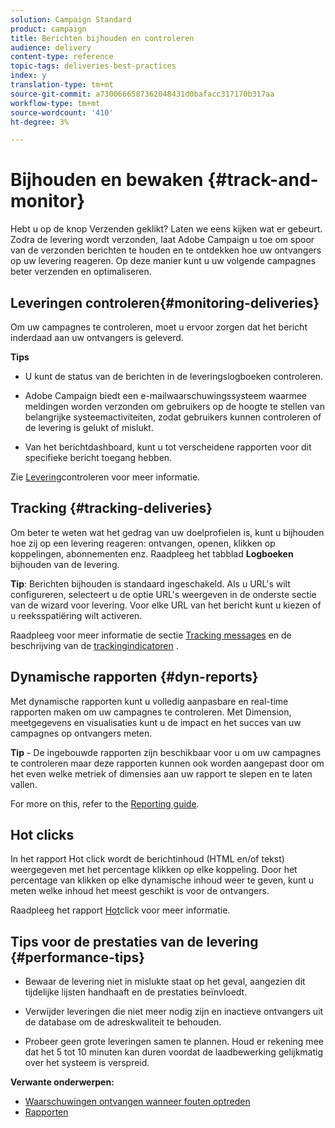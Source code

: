 ```yaml
---
solution: Campaign Standard
product: campaign
title: Berichten bijhouden en controleren
audience: delivery
content-type: reference
topic-tags: deliveries-best-practices
index: y
translation-type: tm+mt
source-git-commit: a7300666587362048431d0bafacc317170b317aa
workflow-type: tm+mt
source-wordcount: '410'
ht-degree: 3%

---
```



# Bijhouden en bewaken {#track-and-monitor}

Hebt u op de knop Verzenden geklikt? Laten we eens kijken wat er gebeurt. Zodra de levering wordt verzonden, laat Adobe Campaign u toe om spoor van de verzonden berichten te houden en te ontdekken hoe uw ontvangers op uw levering reageren. Op deze manier kunt u uw volgende campagnes beter verzenden en optimaliseren.

## Leveringen controleren{#monitoring-deliveries}

Om uw campagnes te controleren, moet u ervoor zorgen dat het bericht inderdaad aan uw ontvangers is geleverd.

**Tips**

* U kunt de status van de berichten in de leveringslogboeken controleren.

* Adobe Campaign biedt een e-mailwaarschuwingssysteem waarmee meldingen worden verzonden om gebruikers op de hoogte te stellen van belangrijke systeemactiviteiten, zodat gebruikers kunnen controleren of de levering is gelukt of mislukt.

* Van het berichtdashboard, kunt u tot verscheidene rapporten voor dit specifieke bericht toegang hebben.

Zie [Levering](../../sending/using/monitoring-a-delivery.md)controleren voor meer informatie.

## Tracking {#tracking-deliveries}

Om beter te weten wat het gedrag van uw doelprofielen is, kunt u bijhouden hoe zij op een levering reageren: ontvangen, openen, klikken op koppelingen, abonnementen enz. Raadpleeg het tabblad **Logboeken** bijhouden van de levering.

**Tip**: Berichten bijhouden is standaard ingeschakeld. Als u URL&#39;s wilt configureren, selecteert u de optie URL&#39;s weergeven in de onderste sectie van de wizard voor levering. Voor elke URL van het bericht kunt u kiezen of u reeksspatiëring wilt activeren.

Raadpleeg voor meer informatie de sectie [Tracking messages](../../sending/using/tracking-messages.md) en de beschrijving van de [trackingindicatoren](../../reporting/using/tracking-indicators.md) .

## Dynamische rapporten {#dyn-reports}

Met dynamische rapporten kunt u volledig aanpasbare en real-time rapporten maken om uw campagnes te controleren. Met Dimension, meetgegevens en visualisaties kunt u de impact en het succes van uw campagnes op ontvangers meten.

**Tip** - De ingebouwde rapporten zijn beschikbaar voor u om uw campagnes te controleren maar deze rapporten kunnen ook worden aangepast door om het even welke metriek of dimensies aan uw rapport te slepen en te laten vallen.

For more on this, refer to the [Reporting guide](../../reporting/using/about-dynamic-reports.md).

## Hot clicks

In het rapport Hot click wordt de berichtinhoud (HTML en/of tekst) weergegeven met het percentage klikken op elke koppeling. Door het percentage van klikken op elke dynamische inhoud weer te geven, kunt u meten welke inhoud het meest geschikt is voor de ontvangers.

Raadpleeg het rapport [Hot](../../reporting/using/hot-clicks.md)click voor meer informatie.

## Tips voor de prestaties van de levering {#performance-tips}

* Bewaar de levering niet in mislukte staat op het geval, aangezien dit tijdelijke lijsten handhaaft en de prestaties beïnvloedt.

* Verwijder leveringen die niet meer nodig zijn en inactieve ontvangers uit de database om de adreskwaliteit te behouden.

* Probeer geen grote leveringen samen te plannen. Houd er rekening mee dat het 5 tot 10 minuten kan duren voordat de laadbewerking gelijkmatig over het systeem is verspreid.

**Verwante onderwerpen:**

* [Waarschuwingen ontvangen wanneer fouten optreden](../../sending/using/receiving-alerts-when-failures-happen.md)
* [Rapporten](../../reporting/using/about-dynamic-reports.md)

